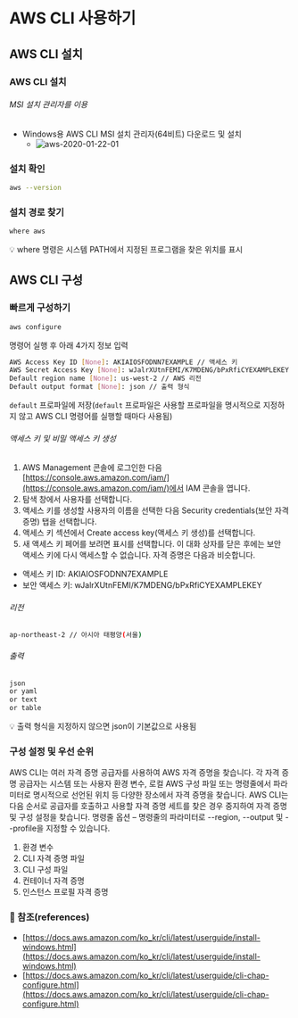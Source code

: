 # AWS CLI 사용하기
## AWS CLI 설치

### AWS CLI 설치
###### MSI 설치 관리자를 이용
- Windows용 AWS CLI MSI 설치 관리자(64비트) 다운로드 및 설치
    - ![aws-2020-01-22-01](/posts/images/aws/aws-2020-01-22-01.jpg)

### 설치 확인
``` bash
aws --version
```

### 설치 경로 찾기
``` bash
where aws
```
:bulb: where 명령은 시스템 PATH에서 지정된 프로그램을 찾은 위치를 표시


## AWS CLI 구성
### 빠르게 구성하기
``` bash
aws configure
```
명령어 실행 후 아래 4가지 정보 입력
``` bash
AWS Access Key ID [None]: AKIAIOSFODNN7EXAMPLE // 액세스 키
AWS Secret Access Key [None]: wJalrXUtnFEMI/K7MDENG/bPxRfiCYEXAMPLEKEY // 보안 액세스 키(비밀 액세스 키)
Default region name [None]: us-west-2 // AWS 리전
Default output format [None]: json // 출력 형식
```
`default` 프로파일에 저장(`default` 프로파일은 사용할 프로파일을 명시적으로 지정하지 않고 AWS CLI 명령어를 실행할 때마다 사용됨)


###### 액세스 키 및 비밀 액세스 키 생성

1. AWS Management 콘솔에 로그인한 다음 [https://console.aws.amazon.com/iam/](https://console.aws.amazon.com/iam/)에서 IAM 콘솔을 엽니다.
2. 탐색 창에서 사용자를 선택합니다.
3. 액세스 키를 생성할 사용자의 이름을 선택한 다음 Security credentials(보안 자격 증명) 탭을 선택합니다.
4. 액세스 키 섹션에서 Create access key(액세스 키 생성)를 선택합니다.
5. 새 액세스 키 페어를 보려면 표시를 선택합니다. 이 대화 상자를 닫은 후에는 보안 액세스 키에 다시 액세스할 수 없습니다. 자격 증명은 다음과 비슷합니다.
- 액세스 키 ID: AKIAIOSFODNN7EXAMPLE
- 보안 액세스 키: wJalrXUtnFEMI/K7MDENG/bPxRfiCYEXAMPLEKEY

###### 리전
``` bash
ap-northeast-2 // 아시아 태평양(서울)
```

###### 출력
``` bash
json
or yaml
or text
or table
```
:bulb: 출력 형식을 지정하지 않으면 json이 기본값으로 사용됨

### 구성 설정 및 우선 순위
AWS CLI는 여러 자격 증명 공급자를 사용하여 AWS 자격 증명을 찾습니다. 각 자격 증명 공급자는 시스템 또는 사용자 환경 변수, 로컬 AWS 구성 파일 또는 명령줄에서 파라미터로 명시적으로 선언된 위치 등 다양한 장소에서 자격 증명을 찾습니다. AWS CLI는 다음 순서로 공급자를 호출하고 사용할 자격 증명 세트를 찾은 경우 중지하여 자격 증명 및 구성 설정을 찾습니다.
명령줄 옵션 – 명령줄의 파라미터로 --region, --output 및 --profile을 지정할 수 있습니다.

1. 환경 변수
2. CLI 자격 증명 파일
3. CLI 구성 파일
4. 컨테이너 자격 증명
5. 인스턴스 프로필 자격 증명

### :bookmark_tabs: 참조(references)
- [https://docs.aws.amazon.com/ko_kr/cli/latest/userguide/install-windows.html](https://docs.aws.amazon.com/ko_kr/cli/latest/userguide/install-windows.html)
- [https://docs.aws.amazon.com/ko_kr/cli/latest/userguide/cli-chap-configure.html](https://docs.aws.amazon.com/ko_kr/cli/latest/userguide/cli-chap-configure.html)